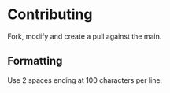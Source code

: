 # Contributing
Fork, modify and create a pull against the main. 

## Formatting
Use 2 spaces ending at 100 characters per line. 